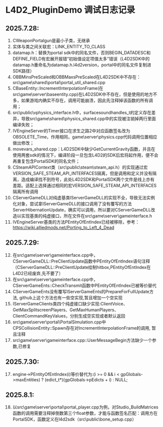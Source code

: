 # L4D2_PluginDemo 调试日志记录
## 2025.7.28:
1. CWeaponPortalgun是最小子类，无继承
2. 实体与类之间关联宏：LINK_ENTITY_TO_CLASS
3. datamap.h：替换为portal sdk中的同名文件，否则BEGIN_DATADESC和DEFINE_FIELD有宏展开报错“初始值设定项值太多”错误（L4D2SDK中的datamap.h重命名为datamap.h.l4d2version，portal中的同名文件复制进SDK路径）
4. OBBMinsPreScaled和OBBMaxsPreScaled在L4D2SDK中不存在：src\game\shared\portal\portal_util_shared.cpp
5. CBaseEntity::IncrementInterpolationFrame(在src\game\server\baseentity.cpp)在L4D2SDK中不存在，但是使用的地方不多，如果游戏内确实不存在，调用可能崩溃，因此先注释掉该函数的所有调用；
6. src\public\vphysics_interface.h中，surfacesoundhandles_t的定义存在差异，导致src\game\shared\physics_shared.cpp中的实现被注销掉两行里面编译失败；
7. IVEngineServer的Timer接口在求生之路2中对应函数签名改为OBSOLETE_Time，作用相同，game\server\physics.cpp代码调用位置相应做出修改；
8. movevars_shared.cpp：L4D2SDK中缺少GetCurrentGravity函数，并且在使用两套sdk的情况下，编译阶段一旦包含L4D2的SDK后宏将起作用，便不会再重复包含PortalSDK的同名文件；
9. CSteamAPIContext类（src\public\steam\steam_api.h）的实现通过宏VERSION_SAFE_STEAM_API_INTERFACES隔离，但是调用和定义并没有隔离，造成编译找不到符号，此处L4D2SDK和PortalSDK两个文件是线上亦有差距。适配上选择通过相同的宏VERSION_SAFE_STEAM_API_INTERFACES隔离所有调用
10. CServerGameDLL对纯虚基类IServerGameDLL的实现不全，导致无法实例化对象，尝试拿IServerGameDLL的接口调用了没有覆写的方法ServerHibernationUpdate，确实可以调用，所以要对CServerGameDLL改造以实现基类的纯虚接口，所在文件在src\game\server\gameinterface.h
11. IVEngineServer基类的方法PEntityOfEntIndex已经被移除，参考：https://wiki.alliedmods.net/Porting_to_Left_4_Dead

## 2025.7.29:
12. 在src\game\server\gameinterface.cpp中，CServerGameDLL::PreClientUpdate函数中PEntityOfEntIndex语句注释（CServerGameDLL::PreClientUpdate绘制hitbox,PEntityOfEntIndex在L4D2已经废弃,先不要了）
12. 在src\game\server\gameinterface.cpp中，CServerGameEnts::CheckTransmit函数中PEntityOfEntIndex已被等价替代
13. CServerGameEnts没有覆写IServerGameEnts的PrepareForFullUpdate方法, github上这个方法也有一些空实现,暂且增加一个空实现
14. IServerGameClients类四个纯虚接口缺少实现:ClientVoice、GetMaxSplitscreenPlayers、GetMaxHumanPlayers、ClientCommandKeyValues，分别生成空实现或者默认返回
15. src\game\server\portal\PortalSimulation.cpp中CPSCollisionEntity::Spawn存在对IncrementInterpolationFrame的调用, 暂且注释
16. src\game\server\gameinterface.cpp::UserMessageBegin方法缺少一个参数,已修复

## 2025.7.30:
17. engine->PEntityOfEntIndex(i)等价替代为:(i >= 0 && i < gpGlobals->maxEntities) ? (edict_t*)(gpGlobals->pEdicts + i) : NULL;

## 2025.8.1:
18. 以src\game\server\portal\portal_player.cpp为例，对Studio_BuildMatrices函数的调用需要注释掉倒数第三个float参数，才能与函数签名匹配：调用方在PortalSDK，函数定义在l4d2sdk（src\public\bone_setup.cpp）